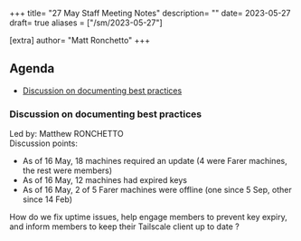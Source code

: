 +++
title= "27 May Staff Meeting Notes"
description= ""
date= 2023-05-27
draft= true
aliases = ["/sm/2023-05-27"]

[extra]
author= "Matt Ronchetto"
+++

## Agenda
- [Discussion on documenting best practices](#discussion-on-documenting-best-practices)

### Discussion on documenting best practices
Led by: Matthew RONCHETTO<br>
Discussion points:
  - As of 16 May, 18 machines required an update (4 were Farer machines, the rest were members)
  - As of 16 May, 12 machines had expired keys
  - As of 16 May, 2 of 5 Farer machines were offline (one since 5 Sep, other since 14 Feb)

  How do we fix uptime issues, help engage members to prevent key expiry, and inform members to keep their Tailscale client up to date ?
